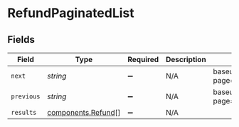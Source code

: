 # RefundPaginatedList


## Fields

| Field                                                    | Type                                                     | Required                                                 | Description                                              | Example                                                  |
| -------------------------------------------------------- | -------------------------------------------------------- | -------------------------------------------------------- | -------------------------------------------------------- | -------------------------------------------------------- |
| `next`                                                   | *string*                                                 | :heavy_minus_sign:                                       | N/A                                                      | baseurl?page=3&results=10                                |
| `previous`                                               | *string*                                                 | :heavy_minus_sign:                                       | N/A                                                      | baseurl?page=1&results=10                                |
| `results`                                                | [components.Refund](../../models/components/refund.md)[] | :heavy_minus_sign:                                       | N/A                                                      |                                                          |
